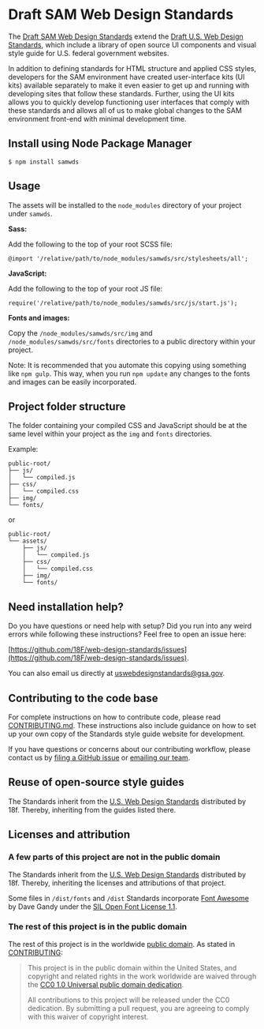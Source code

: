 # Draft SAM Web Design Standards

The [Draft SAM Web Design Standards](http://jbrucegsa.github.io/sam-web-design-standards/) extend the [Draft U.S. Web Design Standards](https://playbook.cio.gov/designstandards), which include a library of open source UI components and visual style guide for U.S. federal government websites.

In addition to defining standards for HTML structure and applied CSS styles, developers for the SAM environment have created user-interface kits (UI kits) available separately to make it even easier to get up and running with developing sites that follow these standards. Further, using the UI kits allows you to quickly develop functioning user interfaces that comply with these standards and allows all of us to make global changes to the SAM environment front-end with minimal development time.

## Install using Node Package Manager

```$ npm install samwds```

## Usage

The assets will be installed to the ```node_modules``` directory of your project under ```samwds```.

**Sass:**

Add the following to the top of your root SCSS file:

```@import '/relative/path/to/node_modules/samwds/src/stylesheets/all';```

**JavaScript:**

Add the following to the top of your root JS file:

```
require('/relative/path/to/node_modules/samwds/src/js/start.js');
```

**Fonts and images:**

Copy the ```/node_modules/samwds/src/img``` and ```/node_modules/samwds/src/fonts``` directories to a public directory within your project.

Note: It is recommended that you automate this copying using something like ```npm gulp```. This way, when you run ```npm update``` any changes to the fonts and images can be easily incorporated.

## Project folder structure

The folder containing your compiled CSS and JavaScript should be at the same level within your project as the ```img``` and ```fonts``` directories.

Example:

```
public-root/
├── js/
│   └── compiled.js
├── css/
│   └── compiled.css
├── img/
└── fonts/
```

or

```
public-root/
└── assets/
	├── js/
	│   └── compiled.js
	├── css/
	│   └── compiled.css
	├── img/
	└── fonts/
```

## Need installation help?

Do you have questions or need help with setup? Did you run into any weird errors while following these instructions? Feel free to open an issue here:

[https://github.com/18F/web-design-standards/issues](https://github.com/18F/web-design-standards/issues).

You can also email us directly at uswebdesignstandards@gsa.gov.

## Contributing to the code base

For complete instructions on how to contribute code, please read [CONTRIBUTING.md](https://github.com/18F/web-design-standards/blob/18f-pages-staging/CONTRIBUTING.md). These instructions also include guidance on how to set up your own copy of the Standards style guide website for development.

If you have questions or concerns about our contributing workflow, please contact us by [filing a GitHub issue](https://github.com/18F/web-design-standards/issues) or [emailing our team](mailto:uswebdesignstandards@gsa.gov).

## Reuse of open-source style guides

The Standards inherit from the [U.S. Web Design Standards](https://standards.usa.gov) distributed by 18f. Thereby, inheriting from the guides listed there.

## Licenses and attribution

### A few parts of this project are not in the public domain

The Standards inherit from the [U.S. Web Design Standards](https://standards.usa.gov) distributed by 18f. Thereby, inheriting the licenses and attributions of that project.

Some files in ```/dist/fonts``` and ```/dist``` Standards incorporate [Font Awesome](http://fontawesome.io/) by Dave Gandy under the [SIL Open Font License 1.1](http://scripts.sil.org/OFL).

### The rest of this project is in the public domain

The rest of this project is in the worldwide [public domain](LICENSE.md). As stated in [CONTRIBUTING](CONTRIBUTING.md):

> This project is in the public domain within the United States, and copyright and related rights in the work worldwide are waived through the [CC0 1.0 Universal public domain dedication](https://creativecommons.org/publicdomain/zero/1.0/).
>
> All contributions to this project will be released under the CC0 dedication. By submitting a pull request, you are agreeing to comply with this waiver of copyright interest.
